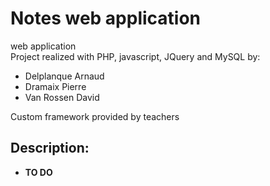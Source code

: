 # Notes web application

web application  
Project realized with PHP, javascript, JQuery and MySQL by:  
- Delplanque Arnaud
- Dramaix Pierre
- Van Rossen David

Custom framework provided by teachers

## Description:

- **TO DO**
